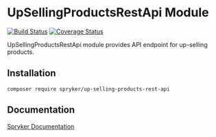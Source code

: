 # UpSellingProductsRestApi Module
[![Build Status](https://travis-ci.org/spryker/product-relations-rest-api.svg)](https://travis-ci.org/spryker/product-relations-rest-api)
[![Coverage Status](https://coveralls.io/repos/github/spryker/product-relations-rest-api/badge.svg)](https://coveralls.io/github/spryker/product-relations-rest-api)

UpSellingProductsRestApi module provides API endpoint for up-selling products.

## Installation

```
composer require spryker/up-selling-products-rest-api
```

## Documentation

[Spryker Documentation](https://academy.spryker.com/developing_with_spryker/module_guide/modules.html)
